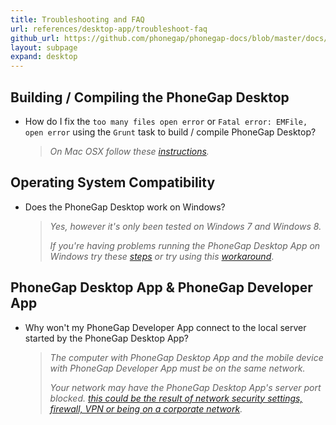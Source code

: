 ```yaml
---
title: Troubleshooting and FAQ
url: references/desktop-app/troubleshoot-faq
github_url: https://github.com/phonegap/phonegap-docs/blob/master/docs/3-references/desktop-app/10-troubleshoot-faq.html.md
layout: subpage
expand: desktop
---
```


## Building / Compiling the PhoneGap Desktop

- How do I fix the `too many files open error` or `Fatal error: EMFile, open error` using the `Grunt` task to build / compile PhoneGap Desktop?

  >_On Mac OSX follow these [instructions](https://github.com/phonegap/phonegap-app-desktop/issues/168#issuecomment-53630951)._

## Operating System Compatibility

- Does the PhoneGap Desktop work on Windows?

  >_Yes, however it's only been tested on Windows 7 and Windows 8._
  >
  >_If you're having problems running the PhoneGap Desktop App on Windows try these [steps](https://github.com/phonegap/phonegap-app-desktop/issues/203#issuecomment-60002264) or try using this [workaround](https://github.com/phonegap/phonegap-app-desktop/issues/258#issuecomment-67997880)_.

## PhoneGap Desktop App & PhoneGap Developer App

- Why won't my PhoneGap Developer App connect to the local server started by the PhoneGap Desktop App?

  >_The computer with PhoneGap Desktop App and the mobile device with PhoneGap Developer App must be on the same network._
  >
  >_Your network may have the PhoneGap Desktop App's server port blocked. [this could be the result of network security settings, firewall, VPN or being on a corporate network](https://github.com/phonegap/phonegap-app-desktop/issues/162)._
